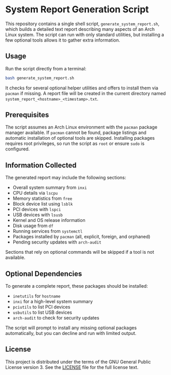 # System Report Generation Script

This repository contains a single shell script, `generate_system_report.sh`,
which builds a detailed text report describing many aspects of an Arch Linux
system. The script can run with only standard utilities, but installing a few
optional tools allows it to gather extra information.

## Usage

Run the script directly from a terminal:

```bash
bash generate_system_report.sh
```

It checks for several optional helper utilities and offers to install them via `pacman` if missing. A report file will be created in the current directory named `system_report_<hostname>_<timestamp>.txt`.

## Prerequisites

The script assumes an Arch Linux environment with the `pacman` package manager
available. If `pacman` cannot be found, package listings and automatic
installation of optional tools are skipped. Installing packages requires root
privileges, so run the script as `root` or ensure `sudo` is configured.

## Information Collected

The generated report may include the following sections:

- Overall system summary from `inxi`
- CPU details via `lscpu`
- Memory statistics from `free`
- Block device list using `lsblk`
- PCI devices with `lspci`
- USB devices with `lsusb`
- Kernel and OS release information
- Disk usage from `df`
- Running services from `systemctl`
- Packages installed by `pacman` (all, explicit, foreign, and orphaned)
- Pending security updates with `arch-audit`

Sections that rely on optional commands will be skipped if a tool is not
available.

## Optional Dependencies

To generate a complete report, these packages should be installed:

- `inetutils` for `hostname`
- `inxi` for a high-level system summary
- `pciutils` to list PCI devices
- `usbutils` to list USB devices
- `arch-audit` to check for security updates

The script will prompt to install any missing optional packages automatically, but you can
decline and run with limited output.

## License

This project is distributed under the terms of the GNU General Public License
version 3. See the [LICENSE](LICENSE) file for the full license text.

